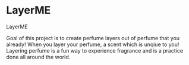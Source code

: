 # LayerME

LayerME

Goal of this project is to create perfume layers out of perfume that you already!
When you layer your perfume, a scent which is unqiue to you! 
Layering perfume is a fun way to experience fragrance and is a practice done all around the world.
